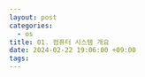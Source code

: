 ```yaml
---
layout: post
categories:
  - os
title: 01. 컴퓨터 시스템 개요
date: 2024-02-22 19:06:00 +09:00
tags:
---
```


